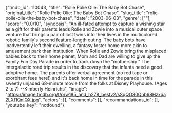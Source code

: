 {"tmdb_id": 110043, "title": "Rolie Polie Olie: The Baby Bot Chase", "original_title": "Rolie Polie Olie: The Baby Bot Chase", "slug_title": "rolie-polie-olie-the-baby-bot-chase", "date": "2003-06-03", "genre": [""], "score": "0.0/10", "synopsis": "An ill-fated attempt to capture a wishing star as a gift for their parents leads Rolie and Zowie into a musical outer space venture that brings a pair of lost twins into their lives in the multicolored robotic family's second feature-length outing. The baby bots have inadvertently left their dwelling, a fantasy foster home more akin to amusement park than institution. When Rolie and Zowie bring the misplaced babies back to their home planet, Mom and Dad are willing to give up the Family Fun Day Parade in order to track down the \"mothership.\" The intergalactic road trip results in the discovery that the infants need a good adoptive home. The parents offer verbal agreement (no red tape or exorbitant fees here!) and it's back home in time for the parade in this sweetly unjaded 68-minute movie from the folks at Disney Playhouse. (Ages 2 to 7) --Kimberly Heinrichs", "image": "https://image.tmdb.org/t/p/w185_and_h278_bestv2/sSqQO30Qhb68Hzxqa2LXf1QnlQX.jpg", "actors": [], "comments": [], "recommandations_id": [], "youtube_key": "notfound"}